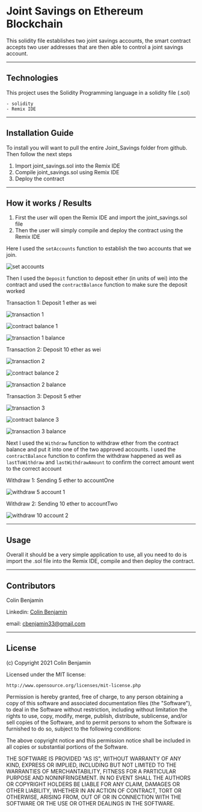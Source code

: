 # Joint Savings on Ethereum Blockchain

This solidity file establishes two joint savings accounts, the smart contract accepts two user addresses that are then able to control a joint savings account.


---

## Technologies

This project uses the Solidity Programming language in a solidity file (.sol)
    
    - solidity
    - Remix IDE

---

## Installation Guide

To install you will want to pull the entire Joint_Savings folder from github. Then follow the next steps
  1. Import joint_savings.sol into the Remix IDE
  2. Compile joint_savings.sol using Remix IDE
  3. Deploy the contract 



---

## How it works / Results

1) First the user will open the Remix IDE and import the joint_savings.sol file
2) Then the user will simply compile and deploy the contract using the Remix IDE


Here I used the ``` setAccounts ``` function to establish the two accounts that we join. 

![set accounts](https://user-images.githubusercontent.com/84096312/137646112-0a34ee47-d19c-4b8c-8aad-ce3a2d7a8d18.png)

Then I used the ```Deposit``` function to deposit ether (in units of wei) into the contract and used the ```contractBalance``` function to make sure the deposit worked

  Transaction 1: Deposit 1 ether as wei 
  
  ![transaction 1](https://user-images.githubusercontent.com/84096312/137646176-c8d06532-16f1-4977-8002-79a3a8764156.png)
  
  ![contract balance 1](https://user-images.githubusercontent.com/84096312/137646186-6cb78eaf-a029-4ee5-9a9b-49df57b6db6e.png)
  
  ![transaction 1 balance](https://user-images.githubusercontent.com/84096312/137646198-7d942e4c-b515-47a3-909d-12b71875d804.png)
  

  Transaction 2: Deposit 10 ether as wei
  
  ![transaction 2](https://user-images.githubusercontent.com/84096312/137646219-d4d5eb52-f788-42af-96ca-d4d2c41dcf76.png)
  
  ![contract balance 2](https://user-images.githubusercontent.com/84096312/137646224-81f37362-e383-4af0-b039-dcee3305f0b6.png)
  
  ![transaction 2 balance](https://user-images.githubusercontent.com/84096312/137646232-91252ccd-897e-4777-83e6-d6d0fb55a3e0.png)
  
  
  Transaction 3: Deposit 5 ether 
  
  ![transaction 3](https://user-images.githubusercontent.com/84096312/137646247-fdd668b2-37cb-4e09-b054-b8010a371afb.png)
  
  ![contract balance 3](https://user-images.githubusercontent.com/84096312/137646250-ed9d3d72-5867-4676-872c-155779f375bd.png)
  
  ![transaction 3 balance](https://user-images.githubusercontent.com/84096312/137646257-345ce5c5-0251-4d8b-a94a-ef86301d8711.png)
  


Next I used the ```Withdraw``` function to withdraw ether from the contract balance and put it into one of the two approved accounts. I used the ```contractBalance``` function to confirm the withdraw happened as well as ```lastToWithdraw``` and ```lastWithdrawAmount``` to confirm the correct amount went to the correct account

  Withdraw 1: Sending 5 ether to accountOne
  
  ![withdraw 5 account 1](https://user-images.githubusercontent.com/84096312/137646356-0f29986f-9439-4a2f-8a8f-fbd3ecb7f4c4.png)
  

  Withdraw 2: Sending 10 ether to accountTwo
  
  ![withdraw 10 account 2](https://user-images.githubusercontent.com/84096312/137646371-7a65f1af-c82b-4a03-8682-0461900e8e23.png)
  



---

## Usage

Overall it should be a very simple application to use, all you need to do is import the .sol file into the Remix IDE, compile and then deploy the contract. 

---

## Contributors

Colin Benjamin

Linkedin: [Colin Benjamin](https://www.linkedin.com/in/colinbenjamin/)
    
email: cbenjamin33@gmail.com

---

## License

(c) Copyright 2021 Colin Benjamin

Licensed under the MIT license:

    http://www.opensource.org/licenses/mit-license.php


Permission is hereby granted, free of charge, to any person obtaining a copy of this software and associated documentation files (the "Software"), to deal in the Software without restriction, including without limitation the rights to use, copy, modify, merge, publish, distribute, sublicense, and/or sell copies of the Software, and to permit persons to whom the Software is furnished to do so, subject to the following conditions:

The above copyright notice and this permission notice shall be included in all copies or substantial portions of the Software.

THE SOFTWARE IS PROVIDED "AS IS", WITHOUT WARRANTY OF ANY KIND, EXPRESS OR IMPLIED, INCLUDING BUT NOT LIMITED TO THE WARRANTIES OF MERCHANTABILITY, FITNESS FOR A PARTICULAR PURPOSE AND NONINFRINGEMENT. IN NO EVENT SHALL THE AUTHORS OR COPYRIGHT HOLDERS BE LIABLE FOR ANY CLAIM, DAMAGES OR OTHER LIABILITY, WHETHER IN AN ACTION OF CONTRACT, TORT OR OTHERWISE, ARISING FROM, OUT OF OR IN CONNECTION WITH THE SOFTWARE OR THE USE OR OTHER DEALINGS IN THE SOFTWARE.
